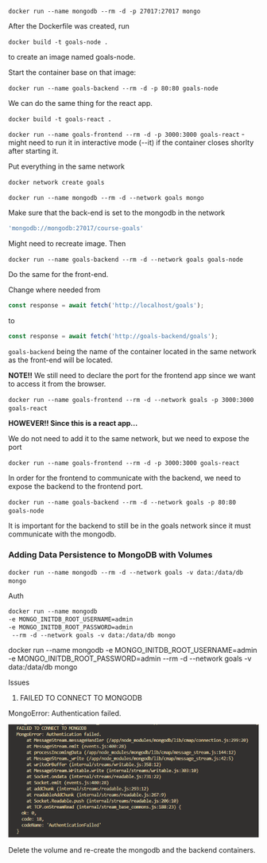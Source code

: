 `docker run --name mongodb --rm -d -p 27017:27017 mongo`

After the Dockerfile was created, run

`docker build -t goals-node .`

to create an image named goals-node.

Start the container base on that image:

`docker run --name goals-backend --rm -d -p 80:80 goals-node`


We can do the same thing for the react app.

`docker build -t goals-react .`

`docker run --name goals-frontend --rm -d -p 3000:3000 goals-react` - might need to
run it in interactive mode (--it) if the container closes shorlty after starting it.

Put everything in the same network

`docker network create goals`

`docker run --name mongodb --rm -d --network goals mongo` 

Make sure that the back-end is set to the mongodb in the network

```js
'mongodb://mongodb:27017/course-goals'
```

Might need to recreate image. Then

`docker run --name goals-backend --rm -d --network goals goals-node`

Do the same for the front-end.

Change where needed from

```js
const response = await fetch('http://localhost/goals');
```

to 

```js
const response = await fetch('http://goals-backend/goals');
```

`goals-backend` being the name of the container located in the same network as
the front-end will be located.

<b>NOTE!!</b>
We still need to declare the port for the frontend app since we want to access it from the 
browser.

`docker run --name goals-frontend --rm -d --network goals -p 3000:3000 goals-react`


<b>HOWEVER!! Since this is a react app...</b>


We do not need to add it to the same network, but we need to expose the port

`docker run --name goals-frontend --rm -d -p 3000:3000 goals-react`

In order for the frontend to communicate with the backend, we need to expose
the backend to the frontend port.

`docker run --name goals-backend --rm -d --network goals -p 80:80 goals-node`

It is important for the backend to still be in the goals network since it must
communicate with the mongodb.


### Adding Data Persistence to MongoDB with Volumes

`docker run --name mongodb --rm -d --network goals -v data:/data/db mongo` 

Auth
```
docker run --name mongodb 
-e MONGO_INITDB_ROOT_USERNAME=admin
-e MONGO_INITDB_ROOT_PASSWORD=admin
 --rm -d --network goals -v data:/data/db mongo
```
docker run --name mongodb -e MONGO_INITDB_ROOT_USERNAME=admin -e MONGO_INITDB_ROOT_PASSWORD=admin --rm -d --network goals -v data:/data/db mongo


Issues


1. FAILED TO CONNECT TO MONGODB

MongoError: Authentication failed.

![Alt text](image.png)

Delete the volume and re-create the mongodb and the backend containers.
